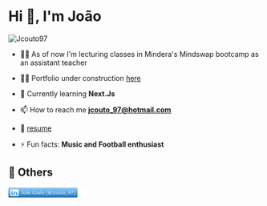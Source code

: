 <h1>Hi 👋, I'm João</h1>

<p align="left"> <img src="https://komarev.com/ghpvc/?username=Jcouto97&label=Profile%20views&color=0e75b6&style=flat" alt="Jcouto97" /> </p>

- 👨‍🏫 As of now I'm lecturing classes in Mindera's Mindswap bootcamp as an assistant teacher

- 👨‍💻 Portfolio under construction [here](https://portfolio-nextjs-pearl.vercel.app/)

- 🌱 Currently learning **Next.Js**

- 📫 How to reach me **jcouto_97@hotmail.com**

- 📄 [resume](https://drive.google.com/file/d/18Ae36JL5W_sBrtQJYW8YC3kwoJMOmzna/view?usp=sharing)

- ⚡ Fun facts: **Music and Football enthusiast**

## 🧾 Others

<a href="https://www.linkedin.com/in/jo%C3%A3o-couto-84a60a252/"><img style="widht:10px;height:20px;" src='Linkedin.png' /></a>
